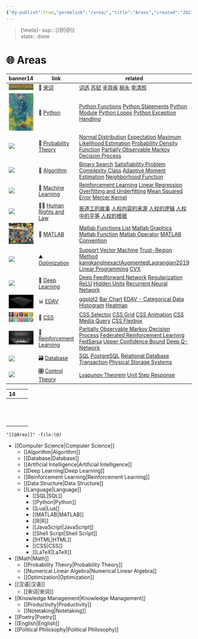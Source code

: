 ```yaml
---
{"dg-publish":true,"permalink":"/area/","title":"Areas","created":"2021-08-17T21:58:15","updated":"2023-03-29T02:01:27"}
---
```


> [!meta]-
> sup:: [[@\|@]]  
> state:: done  

# 🌐 Areas

<div class="note-gallery cards cards-2-1 cards-cover cards-cols-2"><table class="dataview table-view-table"><thead class="table-view-thead"><tr class="table-view-tr-header"><th class="table-view-th"><span>banner</span><span class="dataview small-text">14</span></th><th class="table-view-th"><span>link</span></th><th class="table-view-th"><span>related</span></th></tr></thead><tbody class="table-view-tbody"><tr><td class=""><span><img src="https://raw.githubusercontent.com/zcysxy/Figurebed/master/img/%E5%8D%83%E9%87%8C%E6%B1%9F%E5%B1%B1%E5%9B%BE.jpeg" referrerpolicy="no-referrer"></span></td><td class=""><span>🏮 <a aria-label-position="top" aria-label="宋词.md" data-href="宋词.md" href="/宋词/" class="internal-link data-link-icon data-link-icon-after data-link-text" target="_blank" rel="noopener" data-link-tags="" data-link-type="index" data-link-title="宋词" data-link-path="宋词.md" >宋词</a></span></td><td class=""><span><a aria-label-position="top" aria-label="词选.md" data-href="词选.md" href="/词选/" class="internal-link data-link-icon data-link-icon-after data-link-text" target="_blank" rel="noopener" data-link-tags="" data-link-type="index" data-link-title="词选" data-link-path="词选.md" >词选</a> <a aria-label-position="top" aria-label="苏轼.md" data-href="苏轼.md" href="/苏轼/" class="internal-link data-link-icon data-link-icon-after data-link-text" target="_blank" rel="noopener" data-link-tags="" data-link-type="note" data-link-title="苏轼" data-link-path="苏轼.md" >苏轼</a> <a aria-label-position="top" aria-label="辛弃疾.md" data-href="辛弃疾.md" href="/辛弃疾/" class="internal-link data-link-icon data-link-icon-after data-link-text" target="_blank" rel="noopener" data-link-tags="" data-link-type="note" data-link-title="辛弃疾" data-link-path="辛弃疾.md" >辛弃疾</a> <a aria-label-position="top" aria-label="柳永.md" data-href="柳永.md" href="/柳永/" class="internal-link data-link-icon data-link-icon-after data-link-text" target="_blank" rel="noopener" data-link-tags="" data-link-type="note" data-link-title="柳永" data-link-path="柳永.md" >柳永</a> <a aria-label-position="top" aria-label="李清照.md" data-href="李清照.md" href="/李清照/" class="internal-link data-link-icon data-link-icon-after data-link-text" target="_blank" rel="noopener" data-link-tags="" data-link-type="note" data-link-title="李清照" data-link-path="李清照.md" >李清照</a></span></td></tr><tr><td class=""><span><img src="https://raw.githubusercontent.com/zcysxy/Figurebed/master/img/1059-333-After-Marc-Chagall-La-flute-enchan.jpeg" referrerpolicy="no-referrer"></span></td><td class=""><span>🐍 <a aria-label-position="top" aria-label="Python.md" data-href="Python.md" href="/Python/" class="internal-link data-link-icon data-link-icon-after data-link-text" target="_blank" rel="noopener" data-link-tags="" data-link-type="index" data-link-path="Python.md" >Python</a></span></td><td><span><a aria-label-position="top" aria-label="Python Functions.md" data-href="Python Functions.md" href="/Python Functions/" class="internal-link data-link-icon data-link-icon-after data-link-text" target="_blank" rel="noopener" data-link-tags="" data-link-type="note" data-link-path="Python Functions.md" >Python Functions</a> <a aria-label-position="top" aria-label="Python Statements.md" data-href="Python Statements.md" href="/Python Statements/" class="internal-link data-link-icon data-link-icon-after data-link-text" target="_blank" rel="noopener" data-link-tags="" data-link-type="note" data-link-path="Python Statements.md" >Python Statements</a> <a aria-label-position="top" aria-label="Python Module.md" data-href="Python Module.md" href="/Python Module/" class="internal-link data-link-icon data-link-icon-after data-link-text" target="_blank" rel="noopener" data-link-tags="" data-link-type="note" data-link-title="Python Modules" data-link-path="Python Module.md" >Python Module</a> <a aria-label-position="top" aria-label="Python Loops.md" data-href="Python Loops.md" href="/Python Loops/" class="internal-link data-link-icon data-link-icon-after data-link-text" target="_blank" rel="noopener" data-link-tags="" data-link-type="note" data-link-title="Python Loops" data-link-path="Python Loops.md" >Python Loops</a> <a aria-label-position="top" aria-label="Python Exception Handling.md" data-href="Python Exception Handling.md" href="/Python Exception Handling/" class="internal-link data-link-icon data-link-icon-after data-link-text" target="_blank" rel="noopener" data-link-tags="" data-link-path="Python Exception Handling.md" >Python Exception Handling</a></span></td></tr><tr><td class=""><span><img src="https://www.artmajeur.com/medias/hero_new/o/l/olimpia-gaia-martinelli/blog/apstrakcija-jpg.jpg" referrerpolicy="no-referrer"></span></td><td><span>🎲 <a aria-label-position="top" aria-label="Probability Theory.md" data-href="Probability Theory.md" href="/Probability Theory/" class="internal-link data-link-icon data-link-icon-after data-link-text" target="_blank" rel="noopener" data-link-tags="" data-link-type="index" data-link-title="Probability Theory" data-link-path="Probability Theory.md" >Probability Theory</a></span></td><td><span><a aria-label-position="top" aria-label="Normal Distribution.md" data-href="Normal Distribution.md" href="/Normal Distribution/" class="internal-link data-link-icon data-link-icon-after data-link-text" target="_blank" rel="noopener" data-link-tags="" data-link-type="note" data-link-path="Normal Distribution.md" >Normal Distribution</a> <a aria-label-position="top" aria-label="Expectation.md" data-href="Expectation.md" href="/Expectation/" class="internal-link data-link-icon data-link-icon-after data-link-text" target="_blank" rel="noopener" data-link-tags="" data-link-type="note" data-link-title="Expectation" data-link-path="Expectation.md" >Expectation</a> <a aria-label-position="top" aria-label="Maximum Likelihood Estimation.md" data-href="Maximum Likelihood Estimation.md" href="/Maximum Likelihood Estimation/" class="internal-link data-link-icon data-link-icon-after data-link-text" target="_blank" rel="noopener" data-link-tags="" data-link-type="note" data-link-title="Maximum Likelihood Estimation" data-link-path="Maximum Likelihood Estimation.md" >Maximum Likelihood Estimation</a> <a aria-label-position="top" aria-label="Probability Density Function.md" data-href="Probability Density Function.md" href="/Probability Density Function/" class="internal-link data-link-icon data-link-icon-after data-link-text" target="_blank" rel="noopener" data-link-tags="" data-link-type="note" data-link-title="Probability Density Function" data-link-path="Probability Density Function.md" >Probability Density Function</a> <a aria-label-position="top" aria-label="Partially Observable Markov Decision Process.md" data-href="Partially Observable Markov Decision Process.md" href="/Partially Observable Markov Decision Process/" class="internal-link data-link-icon data-link-icon-after data-link-text" target="_blank" rel="noopener" data-link-tags="" data-link-type="note" data-link-title="Partially Observable Markov Decision Process" data-link-path="Partially Observable Markov Decision Process.md" >Partially Observable Markov Decision Process</a></span></td></tr><tr><td><span><img src="https://sfmoma-media-dev.s3.us-west-1.amazonaws.com/www-media/2022/05/21014105/FC.671_01_H02-Artsy-JPEG_4000-pixels-long.jpg" referrerpolicy="no-referrer"></span></td><td><span>🧩 <a aria-label-position="top" aria-label="Algorithm.md" data-href="Algorithm.md" href="/Algorithm/" class="internal-link data-link-icon data-link-icon-after data-link-text" target="_blank" rel="noopener" data-link-tags="" data-link-type="index" data-link-path="Algorithm.md" >Algorithm</a></span></td><td><span><a aria-label-position="top" aria-label="Binary Search.md" data-href="Binary Search.md" href="/Binary Search/" class="internal-link data-link-icon data-link-icon-after data-link-text" target="_blank" rel="noopener" data-link-tags="" data-link-type="note" data-link-title="Binary Search Algorithm" data-link-path="Binary Search.md" >Binary Search</a> <a aria-label-position="top" aria-label="Satisfiability Problem.md" data-href="Satisfiability Problem.md" href="/Satisfiability Problem/" class="internal-link data-link-icon data-link-icon-after data-link-text" target="_blank" rel="noopener" data-link-tags="" data-link-type="note" data-link-title="Satisfiability Problem" data-link-path="Satisfiability Problem.md" >Satisfiability Problem</a> <a aria-label-position="top" aria-label="Complexity Class.md" data-href="Complexity Class.md" href="/Complexity Class/" class="internal-link data-link-icon data-link-icon-after data-link-text" target="_blank" rel="noopener" data-link-tags="" data-link-type="note" data-link-title="Complexity Class" data-link-path="Complexity Class.md" >Complexity Class</a> <a aria-label-position="top" aria-label="Adaptive Moment Estimation.md" data-href="Adaptive Moment Estimation.md" href="/Adaptive Moment Estimation/" class="internal-link data-link-icon data-link-icon-after data-link-text" target="_blank" rel="noopener" data-link-tags="" data-link-type="note" data-link-path="Adaptive Moment Estimation.md" >Adaptive Moment Estimation</a> <a aria-label-position="top" aria-label="Neighborhood Function.md" data-href="Neighborhood Function.md" href="/Neighborhood Function/" class="internal-link data-link-icon data-link-icon-after data-link-text" target="_blank" rel="noopener" data-link-tags="" data-link-path="Neighborhood Function.md" >Neighborhood Function</a></span></td></tr><tr><td class=""><span><img src="https://www.guggenheim.org/wp-content/uploads/1923/01/37.262_ph_web-1.jpg" referrerpolicy="no-referrer"></span></td><td><span>🤖 <a aria-label-position="top" aria-label="Machine Learning.md" data-href="Machine Learning.md" href="/Machine Learning/" class="internal-link data-link-icon data-link-icon-after data-link-text" target="_blank" rel="noopener" data-link-tags="" data-link-type="index" data-link-title="Machine Learning" data-link-path="Machine Learning.md" >Machine Learning</a></span></td><td><span><a aria-label-position="top" aria-label="Reinforcement Learning.md" data-href="Reinforcement Learning.md" href="/Reinforcement Learning/" class="internal-link data-link-icon data-link-icon-after data-link-text" target="_blank" rel="noopener" data-link-tags="" data-link-type="index" data-link-path="Reinforcement Learning.md" >Reinforcement Learning</a> <a aria-label-position="top" aria-label="Linear Regression.md" data-href="Linear Regression.md" href="/Linear Regression/" class="internal-link data-link-icon data-link-icon-after data-link-text" target="_blank" rel="noopener" data-link-tags="" data-link-type="note" data-link-path="Linear Regression.md" >Linear Regression</a> <a aria-label-position="top" aria-label="Overfitting and Underfitting.md" data-href="Overfitting and Underfitting.md" href="/Overfitting and Underfitting/" class="internal-link data-link-icon data-link-icon-after data-link-text" target="_blank" rel="noopener" data-link-tags="" data-link-type="note" data-link-path="Overfitting and Underfitting.md" >Overfitting and Underfitting</a> <a aria-label-position="top" aria-label="Mean Squared Error.md" data-href="Mean Squared Error.md" href="/Mean Squared Error/" class="internal-link data-link-icon data-link-icon-after data-link-text" target="_blank" rel="noopener" data-link-tags="" data-link-type="note" data-link-path="Mean Squared Error.md" >Mean Squared Error</a> <a aria-label-position="top" aria-label="Mercer Kernel.md" data-href="Mercer Kernel.md" href="/Mercer Kernel/" class="internal-link data-link-icon data-link-icon-after data-link-text" target="_blank" rel="noopener" data-link-tags="" data-link-type="note" data-link-path="Mercer Kernel.md" >Mercer Kernel</a></span></td></tr><tr><td><span><img src="https://static3.museoreinasofia.es/sites/default/files/obras/DE00050_0.jpg" referrerpolicy="no-referrer"></span></td><td><span>🧑‍⚖️ <a aria-label-position="top" aria-label="Human Rights and Law.md" data-href="Human Rights and Law.md" href="/Human Rights and Law/" class="internal-link data-link-icon data-link-icon-after data-link-text" target="_blank" rel="noopener" data-link-tags="" data-link-type="index" data-link-path="Human Rights and Law.md" >Human Rights and Law</a></span></td><td><span><a aria-label-position="top" aria-label="扳道工的故事.md" data-href="扳道工的故事.md" href="/扳道工的故事/" class="internal-link data-link-icon data-link-icon-after data-link-text" target="_blank" rel="noopener" data-link-tags="" data-link-path="扳道工的故事.md" >扳道工的故事</a> <a aria-label-position="top" aria-label="人权内容的来源.md" data-href="人权内容的来源.md" href="/人权内容的来源/" class="internal-link data-link-icon data-link-icon-after data-link-text" target="_blank" rel="noopener" data-link-tags="" data-link-path="人权内容的来源.md" >人权内容的来源</a> <a aria-label-position="top" aria-label="人权的逻辑.md" data-href="人权的逻辑.md" href="/人权的逻辑/" class="internal-link data-link-icon data-link-icon-after data-link-text" target="_blank" rel="noopener" data-link-tags="" data-link-path="人权的逻辑.md" >人权的逻辑</a> <a aria-label-position="top" aria-label="人权中的平等.md" data-href="人权中的平等.md" href="/人权中的平等/" class="internal-link data-link-icon data-link-icon-after data-link-text" target="_blank" rel="noopener" data-link-tags="" data-link-path="人权中的平等.md" >人权中的平等</a> <a aria-label-position="top" aria-label="人权的根据.md" data-href="人权的根据.md" href="/人权的根据/" class="internal-link data-link-icon data-link-icon-after data-link-text" target="_blank" rel="noopener" data-link-tags="" data-link-path="人权的根据.md" >人权的根据</a></span></td></tr><tr><td><span><img src="https://raw.githubusercontent.com/zcysxy/Figurebed/master/img/McGee_Charles_SqAndThings_6X8_8232_master.png" referrerpolicy="no-referrer"></span></td><td><span>📐 <a aria-label-position="top" aria-label="MATLAB.md" data-href="MATLAB.md" href="/MATLAB/" class="internal-link data-link-icon data-link-icon-after data-link-text" target="_blank" rel="noopener" data-link-tags="" data-link-type="index" data-link-path="MATLAB.md" >MATLAB</a></span></td><td><span><a aria-label-position="top" aria-label="Matlab Functions List.md" data-href="Matlab Functions List.md" href="/Matlab Functions List/" class="internal-link data-link-icon data-link-icon-after data-link-text" target="_blank" rel="noopener" data-link-tags="" data-link-type="index" data-link-title="Matlab Functions List" data-link-path="Matlab Functions List.md" >Matlab Functions List</a> <a aria-label-position="top" aria-label="Matlab Graphics.md" data-href="Matlab Graphics.md" href="/Matlab Graphics/" class="internal-link data-link-icon data-link-icon-after data-link-text" target="_blank" rel="noopener" data-link-tags="" data-link-type="index" data-link-path="Matlab Graphics.md" >Matlab Graphics</a> <a aria-label-position="top" aria-label="Matlab Function.md" data-href="Matlab Function.md" href="/Matlab Function/" class="internal-link data-link-icon data-link-icon-after data-link-text" target="_blank" rel="noopener" data-link-tags="" data-link-type="note" data-link-title="Matlab Function" data-link-path="Matlab Function.md" >Matlab Function</a> <a aria-label-position="top" aria-label="Matlab Operator.md" data-href="Matlab Operator.md" href="/Matlab Operator/" class="internal-link data-link-icon data-link-icon-after data-link-text" target="_blank" rel="noopener" data-link-tags="" data-link-type="note" data-link-title="Matlab Operator" data-link-path="Matlab Operator.md" >Matlab Operator</a> <a aria-label-position="top" aria-label="MATLAB Convention.md" data-href="MATLAB Convention.md" href="/MATLAB Convention/" class="internal-link data-link-icon data-link-icon-after data-link-text" target="_blank" rel="noopener" data-link-tags="" data-link-type="note" data-link-title="MATLAB Convention" data-link-path="MATLAB Convention.md" >MATLAB Convention</a></span></td></tr><tr><td><span><img src="https://image.invaluable.com/housePhotos/arthouse/35/647135/H4502-L173901536_original.jpg" referrerpolicy="no-referrer"></span></td><td><span>⛰️ <a aria-label-position="top" aria-label="Optimization.md" data-href="Optimization.md" href="/Optimization/" class="internal-link data-link-icon data-link-icon-after data-link-text" target="_blank" rel="noopener" data-link-tags="" data-link-type="index" data-link-title="Optimization" data-link-path="Optimization.md" >Optimization</a></span></td><td><span><a aria-label-position="top" aria-label="Support Vector Machine.md" data-href="Support Vector Machine.md" href="/Support Vector Machine/" class="internal-link data-link-icon data-link-icon-after data-link-text" target="_blank" rel="noopener" data-link-tags="" data-link-type="note" data-link-path="Support Vector Machine.md" >Support Vector Machine</a> <a aria-label-position="top" aria-label="Trust-Region Method.md" data-href="Trust-Region Method.md" href="/Trust-Region Method/" class="internal-link data-link-icon data-link-icon-after data-link-text" target="_blank" rel="noopener" data-link-tags="" data-link-type="note" data-link-title="Trust-Region Method" data-link-path="Trust-Region Method.md" >Trust-Region Method</a> <a aria-label-position="top" aria-label="kangkangInexactAugmentedLagrangian2019.md" data-href="kangkangInexactAugmentedLagrangian2019.md" href="/kangkangInexactAugmentedLagrangian2019/" class="internal-link data-link-icon data-link-icon-after data-link-text" target="_blank" rel="noopener" data-link-tags="" data-link-type="note" data-link-title="An inexact augmented Lagrangian method for nonsmooth optimization on Riemannian manifold" data-link-path="kangkangInexactAugmentedLagrangian2019.md" >kangkangInexactAugmentedLagrangian2019</a> <a aria-label-position="top" aria-label="Linear Programming.md" data-href="Linear Programming.md" href="/Linear Programming/" class="internal-link data-link-icon data-link-icon-after data-link-text" target="_blank" rel="noopener" data-link-tags="" data-link-type="note" data-link-title="Linear Programming" data-link-path="Linear Programming.md" >Linear Programming</a> <a aria-label-position="top" aria-label="CVX.md" data-href="CVX.md" href="/CVX/" class="internal-link data-link-icon data-link-icon-after data-link-text" target="_blank" rel="noopener" data-link-tags="" data-link-type="note" data-link-title="CVX" data-link-path="CVX.md" >CVX</a></span></td></tr><tr><td><span><img src="https://i0.wp.com/coolhunting.com/wp-content/uploads/2018/12/quayola-promenade-02.png?w=2176&amp;ssl=1" referrerpolicy="no-referrer"></span></td><td><span>🧠 <a aria-label-position="top" aria-label="Deep Learning.md" data-href="Deep Learning.md" href="/Deep Learning/" class="internal-link data-link-icon data-link-icon-after data-link-text" target="_blank" rel="noopener" data-link-tags="" data-link-type="index" data-link-path="Deep Learning.md" >Deep Learning</a></span></td><td><span><a aria-label-position="top" aria-label="Deep Feedforward Network.md" data-href="Deep Feedforward Network.md" href="/Deep Feedforward Network/" class="internal-link data-link-icon data-link-icon-after data-link-text" target="_blank" rel="noopener" data-link-tags="" data-link-type="note" data-link-path="Deep Feedforward Network.md" >Deep Feedforward Network</a> <a aria-label-position="top" aria-label="Regularization.md" data-href="Regularization.md" href="/Regularization/" class="internal-link data-link-icon data-link-icon-after data-link-text" target="_blank" rel="noopener" data-link-tags="" data-link-type="note" data-link-path="Regularization.md" >Regularization</a> <a aria-label-position="top" aria-label="ReLU.md" data-href="ReLU.md" href="/ReLU/" class="internal-link data-link-icon data-link-icon-after data-link-text" target="_blank" rel="noopener" data-link-tags="" data-link-type="note" data-link-path="ReLU.md" >ReLU</a> <a aria-label-position="top" aria-label="Hidden Units.md" data-href="Hidden Units.md" href="/Hidden Units/" class="internal-link data-link-icon data-link-icon-after data-link-text" target="_blank" rel="noopener" data-link-tags="" data-link-type="note" data-link-path="Hidden Units.md" >Hidden Units</a> <a aria-label-position="top" aria-label="Recurrent Neural Network.md" data-href="Recurrent Neural Network.md" href="/Recurrent Neural Network/" class="internal-link data-link-icon data-link-icon-after data-link-text" target="_blank" rel="noopener" data-link-tags="" data-link-type="note" data-link-path="Recurrent Neural Network.md" >Recurrent Neural Network</a></span></td></tr><tr><td><span><img src="https://raw.githubusercontent.com/zcysxy/Figurebed/master/img/C923056B-F009-441B-B0F4-AEA4099A941B.jpeg" referrerpolicy="no-referrer"></span></td><td><span>📊 <a aria-label-position="top" aria-label="EDAV.md" data-href="EDAV.md" href="/EDAV/" class="internal-link data-link-icon data-link-icon-after data-link-text" target="_blank" rel="noopener" data-link-tags="" data-link-type="index" data-link-title="Exploratory Data Analysis and Visualization" data-link-path="EDAV.md" >EDAV</a></span></td><td><span><a aria-label-position="top" aria-label="ggplot2.md" data-href="ggplot2.md" href="/ggplot2/" class="internal-link data-link-icon data-link-icon-after data-link-text" target="_blank" rel="noopener" data-link-tags="" data-link-type="note" data-link-title="ggplot2" data-link-path="ggplot2.md" >ggplot2</a> <a aria-label-position="top" aria-label="Bar Chart.md" data-href="Bar Chart.md" href="/Bar Chart/" class="internal-link data-link-icon data-link-icon-after data-link-text" target="_blank" rel="noopener" data-link-tags="" data-link-type="note" data-link-title="Bar Chart" data-link-path="Bar Chart.md" >Bar Chart</a> <a aria-label-position="top" aria-label="EDAV - Categorical Data.md" data-href="EDAV - Categorical Data.md" href="/EDAV - Categorical Data/" class="internal-link data-link-icon data-link-icon-after data-link-text" target="_blank" rel="noopener" data-link-tags="" data-link-type="note" data-link-title="Categorical Data" data-link-path="EDAV - Categorical Data.md" >EDAV - Categorical Data</a> <a aria-label-position="top" aria-label="Histogram.md" data-href="Histogram.md" href="/Histogram/" class="internal-link data-link-icon data-link-icon-after data-link-text" target="_blank" rel="noopener" data-link-tags="" data-link-type="note" data-link-title="Histogram" data-link-path="Histogram.md" >Histogram</a> <a aria-label-position="top" aria-label="Heatmap.md" data-href="Heatmap.md" href="/Heatmap/" class="internal-link data-link-icon data-link-icon-after data-link-text" target="_blank" rel="noopener" data-link-tags="" data-link-type="note" data-link-title="Heatmap" data-link-path="Heatmap.md" >Heatmap</a></span></td></tr><tr><td><span><img src="https://raw.githubusercontent.com/zcysxy/Figurebed/master/img/Andy-Warhol-Marilyn-Monroe-1967.-portfolio-of-screenprints-on-paper-in-10-parts.-each-91.4-x-91.4-cm.webp" referrerpolicy="no-referrer"></span></td><td><span>💄 <a aria-label-position="top" aria-label="CSS.md" data-href="CSS.md" href="/CSS/" class="internal-link data-link-icon data-link-icon-after data-link-text" target="_blank" rel="noopener" data-link-tags="" data-link-type="index" data-link-title="CSS" data-link-path="CSS.md" >CSS</a></span></td><td><span><a aria-label-position="top" aria-label="CSS Selector.md" data-href="CSS Selector.md" href="/CSS Selector/" class="internal-link data-link-icon data-link-icon-after data-link-text" target="_blank" rel="noopener" data-link-tags="" data-link-type="note" data-link-title="CSS Selector" data-link-path="CSS Selector.md" >CSS Selector</a> <a aria-label-position="top" aria-label="CSS Grid.md" data-href="CSS Grid.md" href="/CSS Grid/" class="internal-link data-link-icon data-link-icon-after data-link-text" target="_blank" rel="noopener" data-link-tags="" data-link-title="CSS Grid" data-link-path="CSS Grid.md" >CSS Grid</a> <a aria-label-position="top" aria-label="CSS Animation.md" data-href="CSS Animation.md" href="/CSS Animation/" class="internal-link data-link-icon data-link-icon-after data-link-text" target="_blank" rel="noopener" data-link-tags="" data-link-title="CSS Animation" data-link-path="CSS Animation.md" >CSS Animation</a> <a aria-label-position="top" aria-label="CSS Media Query.md" data-href="CSS Media Query.md" href="/CSS Media Query/" class="internal-link data-link-icon data-link-icon-after data-link-text" target="_blank" rel="noopener" data-link-tags="" data-link-title="CSS Media Query" data-link-path="CSS Media Query.md" >CSS Media Query</a> <a aria-label-position="top" aria-label="CSS Flexbox.md" data-href="CSS Flexbox.md" href="/CSS Flexbox/" class="internal-link data-link-icon data-link-icon-after data-link-text" target="_blank" rel="noopener" data-link-tags="" data-link-title="CSS Flexbox" data-link-path="CSS Flexbox.md" >CSS Flexbox</a></span></td></tr><tr><td><span><img src="https://raw.githubusercontent.com/zcysxy/Figurebed/master/img/SculptureFactory_Proserpina__Thumbnail.jpg" referrerpolicy="no-referrer"></span></td><td><span>🎰 <a aria-label-position="top" aria-label="Reinforcement Learning.md" data-href="Reinforcement Learning.md" href="/Reinforcement Learning/" class="internal-link data-link-icon data-link-icon-after data-link-text" target="_blank" rel="noopener" data-link-tags="" data-link-type="index" data-link-path="Reinforcement Learning.md" >Reinforcement Learning</a></span></td><td><span><a aria-label-position="top" aria-label="Partially Observable Markov Decision Process.md" data-href="Partially Observable Markov Decision Process.md" href="/Partially Observable Markov Decision Process/" class="internal-link data-link-icon data-link-icon-after data-link-text" target="_blank" rel="noopener" data-link-tags="" data-link-type="note" data-link-title="Partially Observable Markov Decision Process" data-link-path="Partially Observable Markov Decision Process.md" >Partially Observable Markov Decision Process</a> <a aria-label-position="top" aria-label="Federated Reinforcement Learning.md" data-href="Federated Reinforcement Learning.md" href="/Federated Reinforcement Learning/" class="internal-link data-link-icon data-link-icon-after data-link-text" target="_blank" rel="noopener" data-link-tags="" data-link-type="note" data-link-title="Federated Reinforcement Learning" data-link-path="Federated Reinforcement Learning.md" >Federated Reinforcement Learning</a> <a aria-label-position="top" aria-label="FedSarsa.md" data-href="FedSarsa.md" href="/FedSarsa/" class="internal-link data-link-icon data-link-icon-after data-link-text" target="_blank" rel="noopener" data-link-tags="" data-link-type="note" data-link-title="FedSarsa" data-link-path="FedSarsa.md" >FedSarsa</a> <a aria-label-position="top" aria-label="Upper Confidence Bound.md" data-href="Upper Confidence Bound.md" href="/Upper Confidence Bound/" class="internal-link data-link-icon data-link-icon-after data-link-text" target="_blank" rel="noopener" data-link-tags="" data-link-type="note" data-link-title="Upper Confidence Bound" data-link-path="Upper Confidence Bound.md" >Upper Confidence Bound</a> <a aria-label-position="top" aria-label="Deep Q-Network.md" data-href="Deep Q-Network.md" href="/Deep Q-Network/" class="internal-link data-link-icon data-link-icon-after data-link-text" target="_blank" rel="noopener" data-link-tags="" data-link-type="note" data-link-title="Deep Q-Network" data-link-path="Deep Q-Network.md" >Deep Q-Network</a></span></td></tr><tr><td><span><img src="https://images.rawpixel.com/image_1300/czNmcy1wcml2YXRlL3Jhd3BpeGVsX2ltYWdlcy93ZWJzaXRlX2NvbnRlbnQvbHIvcGRmYW1vdXNhcnRpc3RzOC1wZGZhbW91c3BhaW50aW5nMTAxMDAwMS1pbWFnZV8zLmpwZw.jpg" referrerpolicy="no-referrer"></span></td><td><span>🗃️ <a aria-label-position="top" aria-label="Database.md" data-href="Database.md" href="/Database/" class="internal-link data-link-icon data-link-icon-after data-link-text" target="_blank" rel="noopener" data-link-tags="" data-link-type="index" data-link-path="Database.md" >Database</a></span></td><td><span><a aria-label-position="top" aria-label="SQL.md" data-href="SQL.md" href="/SQL/" class="internal-link data-link-icon data-link-icon-after data-link-text" target="_blank" rel="noopener" data-link-tags="" data-link-type="note" data-link-path="SQL.md" >SQL</a> <a aria-label-position="top" aria-label="PostgreSQL.md" data-href="PostgreSQL.md" href="/PostgreSQL/" class="internal-link data-link-icon data-link-icon-after data-link-text" target="_blank" rel="noopener" data-link-tags="" data-link-type="note" data-link-path="PostgreSQL.md" >PostgreSQL</a> <a aria-label-position="top" aria-label="Relational Database.md" data-href="Relational Database.md" href="/Relational Database/" class="internal-link data-link-icon data-link-icon-after data-link-text" target="_blank" rel="noopener" data-link-tags="" data-link-type="index" data-link-path="Relational Database.md" >Relational Database</a> <a aria-label-position="top" aria-label="Transaction.md" data-href="Transaction.md" href="/Transaction/" class="internal-link data-link-icon data-link-icon-after data-link-text" target="_blank" rel="noopener" data-link-tags="" data-link-type="note" data-link-path="Transaction.md" >Transaction</a> <a aria-label-position="top" aria-label="Physical Storage Systems.md" data-href="Physical Storage Systems.md" href="/Physical Storage Systems/" class="internal-link data-link-icon data-link-icon-after data-link-text" target="_blank" rel="noopener" data-link-tags="" data-link-type="note" data-link-path="Physical Storage Systems.md" >Physical Storage Systems</a></span></td></tr><tr><td><span><img src="https://freight.cargo.site/w/1280/q/94/i/deb4cfc484316c830b9436da53f4663dee88b1390a4b185ad10d2e4c0c112e46/tumblr_nrsl2eSN0s1s24xrxo1_1280.jpg" referrerpolicy="no-referrer"></span></td><td><span>🎛️ <a aria-label-position="top" aria-label="Control Theory.md" data-href="Control Theory.md" href="/Control Theory/" class="internal-link data-link-icon data-link-icon-after data-link-text" target="_blank" rel="noopener" data-link-tags="" data-link-type="index" data-link-title="Control Theory" data-link-path="Control Theory.md" >Control Theory</a></span></td><td><span><a aria-label-position="top" aria-label="Lyapunov Theorem.md" data-href="Lyapunov Theorem.md" href="/Lyapunov Theorem/" class="internal-link data-link-icon data-link-icon-after data-link-text" target="_blank" rel="noopener" data-link-tags="" data-link-type="note" data-link-title="Lyapunov Theorem" data-link-path="Lyapunov Theorem.md" >Lyapunov Theorem</a> <a aria-label-position="top" aria-label="Unit Step Response.md" data-href="Unit Step Response.md" href="/Unit Step Response/" class="internal-link data-link-icon data-link-icon-after data-link-text" target="_blank" rel="noopener" data-link-tags="" data-link-type="note" data-link-title="Unit Step Response" data-link-path="Unit Step Response.md" >Unit Step Response</a></span></td></tr></tbody></table></div>

<div><table class="dataview table-view-table"><thead class="table-view-thead"><tr class="table-view-tr-header"><th class="table-view-th"><span></span><span class="dataview small-text">14</span></th><th class="table-view-th"><span></span></th><th class="table-view-th"><span></span></th></tr></thead><tbody class="table-view-tbody"><tr><td><span></span></td><td><span></span></td><td><span></span></td></tr><tr><td><span></span></td><td><span></span></td><td><span></span></td></tr><tr><td><span></span></td><td><span></span></td><td><span></span></td></tr><tr><td><span></span></td><td><span></span></td><td><span></span></td></tr><tr><td><span></span></td><td><span></span></td><td><span></span></td></tr><tr><td><span></span></td><td><span></span></td><td><span></span></td></tr><tr><td><span></span></td><td><span></span></td><td><span></span></td></tr><tr><td><span></span></td><td><span></span></td><td><span></span></td></tr><tr><td><span></span></td><td><span></span></td><td><span></span></td></tr><tr><td><span></span></td><td><span></span></td><td><span></span></td></tr><tr><td><span></span></td><td><span></span></td><td><span></span></td></tr><tr><td><span></span></td><td><span></span></td><td><span></span></td></tr><tr><td><span></span></td><td><span></span></td><td><span></span></td></tr><tr><td><span></span></td><td><span></span></td><td><span></span></td></tr></tbody></table></div>

```expander
"[[@Area]]" -file:(@)
```

* [[Computer Science\|Computer Science]]
    * [[Algorithm\|Algorithm]]
    - [[Database\|Database]]
    - [[Artificial Intelligence\|Artificial Intelligence]]
    - [[Deep Learning\|Deep Learning]]
    - [[Reinforcement Learning\|Reinforcement Learning]]
    - [[Data Structure\|Data Structure]]
    - [[Language\|Language]]
        - [[SQL\|SQL]]
        - [[Python\|Python]]
        - [[Lua\|Lua]]
        - [[MATLAB\|MATLAB]]
        - [[R\|R]]
        - [[JavaScript\|JavaScript]]
        - [[Shell Script\|Shell Script]]
        - [[HTML\|HTML]]
        - [[CSS\|CSS]]
        - [[LaTeX\|LaTeX]]
* [[Math\|Math]]
    * [[Probability Theory\|Probability Theory]]
    * [[Numerical Linear Algebra\|Numerical Linear Algebra]]
    * [[Optimization\|Optimization]]
* [[汉语\|汉语]]
    * [[宋词\|宋词]]
* [[Knowledge Management\|Knowledge Management]]
    * [[Productivity\|Productivity]]
    * [[Notetaking\|Notetaking]]
* [[Poetry\|Poetry]]
* [[English\|English]]
* [[Political Philosophy\|Political Philosophy]]
 
<!-- expand end -->
